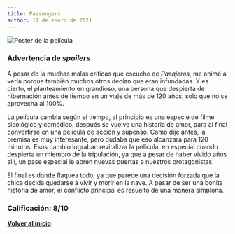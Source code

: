 ```yaml
---
title: Passengers
author: 17 de enero de 2021
---
```


![](../img/passengers.webp "Poster de la película")

### Advertencia de *spoilers*

A pesar de la muchas malas críticas que escuche de *Pasajeros*, me animé a verla porque también muchos otros decían que eran infundadas.
Y es cierto, el planteamiento en grandioso, una persona que despierta de hibernación antes de tiempo en un viaje de más de 120 años, solo que no se aprovecha al 100%.

La película cambia según el tiempo, al principio es una especie de filme sicológico y comédico, después se vuelve una historia de amor, para al final convertirse en una película de acción y supenso.
Como dije antes, la premisa es muy interesante, pero dudaba que eso alcanzara para 120 minutos.
Esos cambio lograban revitalizar la película, en especial cuando despierta un miembro de la tripulación, ya que a pesar de haber vivido años allí, un pase especial le abren nuevas puertas a nuestros protagonistas.

El final es donde flaquea todo, ya que parece una decisión forzada que la chica decida quedarse a vivir y morir en la nave.
A pesar de ser una bonita historia de amor, el conflicto principal es resuelto de una manera simplona.

### Calificación: 8/10

[**Volver al inicio**](../index.html)
